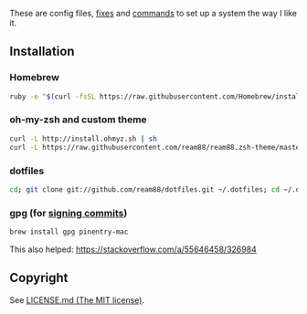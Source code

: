 These are config files, [fixes](Fixes.md) and [commands](Commands.md) to set up a system the way I like it.

## Installation

### Homebrew
```sh
ruby -e "$(curl -fsSL https://raw.githubusercontent.com/Homebrew/install/master/install)"
```

### oh-my-zsh and custom theme
```sh
curl -L http://install.ohmyz.sh | sh
curl -L https://raw.githubusercontent.com/ream88/ream88.zsh-theme/master/ream88.zsh-theme > ~/.oh-my-zsh/themes/ream88.zsh-theme
```

### dotfiles
```sh
cd; git clone git://github.com/ream88/dotfiles.git ~/.dotfiles; cd ~/.dotfiles; ruby install.rb
```

### gpg (for [signing commits](https://help.github.com/articles/generating-a-new-gpg-key/))
```sh
brew install gpg pinentry-mac
```

This also helped: https://stackoverflow.com/a/55646458/326984

## Copyright

See [LICENSE.md (The MIT license)](LICENSE.md).
